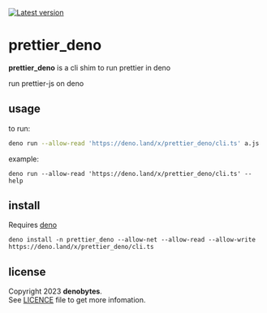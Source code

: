 
[![Latest version](https://deno.land/badge/prettier_deno/version)](https://deno.land/x/prettier_deno)

# prettier_deno

**prettier_deno** is a cli shim to run prettier in deno

run prettier-js on deno

## usage

to run:

```sh
deno run --allow-read 'https://deno.land/x/prettier_deno/cli.ts' a.js
```

example:

```
deno run --allow-read 'https://deno.land/x/prettier_deno/cli.ts' --help
```

## install

Requires [deno](https://deno.land/manual@v1.33.2/getting_started/installation)

```
deno install -n prettier_deno --allow-net --allow-read --allow-write https://deno.land/x/prettier_deno/cli.ts
```

## license

Copyright 2023 **denobytes**.\
See [LICENCE](LICENSE) file to get more infomation.

